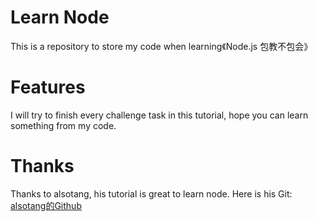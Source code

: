 # Learn Node
This is a repository to store my code when learning《Node.js 包教不包会》

# Features
I will try to finish every challenge task in this tutorial, hope you can learn something from my code.

# Thanks
Thanks to alsotang, his tutorial is great to learn node.
Here is his Git:
[alsotang的Github](https://github.com/alsotang)
